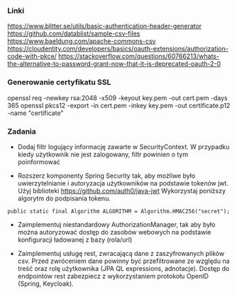 ### Linki
https://www.blitter.se/utils/basic-authentication-header-generator
https://github.com/datablist/sample-csv-files
https://www.baeldung.com/apache-commons-csv
https://cloudentity.com/developers/basics/oauth-extensions/authorization-code-with-pkce/
https://stackoverflow.com/questions/60766213/whats-the-alternative-to-password-grant-now-that-it-is-deprecated-oauth-2-0

### Generowanie certyfikatu SSL
openssl req -newkey rsa:2048 -x509 -keyout key.pem -out cert.pem -days 365
openssl pkcs12 -export -in cert.pem -inkey key.pem -out certificate.p12 -name "certificate"

### Zadania
- Dodaj filtr logujący informację zawarte w SecurityContext. W przypadku
kiedy użytkownik nie jest zalogowany, filtr powinien o tym poinformować

- Rozszerz komponenty Spring Security tak, aby możliwe było uwierzytelnianie i autoryzacja
użytkowników na podstawie tokenów jwt. Użyj biblioteki https://github.com/auth0/java-jwt 
Wykorzystaj poniższy algorytm do podpisania tokenu.
```
public static final Algorithm ALGORITHM = Algorithm.HMAC256("secret");
```

- Zaimplementuj niestandardowy AuthorizationManager, tak aby było można autoryzować
  dostęp do zasobów webowych na podstawie konfiguracji ładowanej z bazy (rola/url)

- Zaimplementuj usługę rest, zwracającą dane z zaszyfrowanych plików csv. Przed zwróceniem 
dane powinny być przefiltrowane ze względu na treść oraz rolę użytkownika (JPA QL expressions, adnotacje).
Dostęp do endpointów rest zabezpiecz z wykorzystaniem protokołu OpenID (Spring, Keycloak). 
